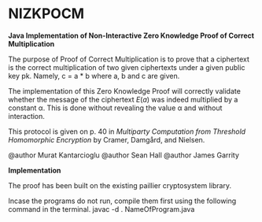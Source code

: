 # NIZKPOCM
<b>Java Implementation of Non-Interactive Zero Knowledge Proof of Correct Multiplication</b>

The purpose of Proof of Correct Multiplication is to prove that a ciphertext is the correct multiplication of two given ciphertexts under a given public key pk. Namely, c = a * b where a, b and c are given. 

The implementation of this Zero Knowledge Proof will correctly validate whether the message of the ciphertext <i>E</i>(<i>a</i>) was indeed multiplied by a constant &alpha;. This is done without revealing the value &alpha; and without interaction.
  
This protocol is given on p. 40 in <i>Multiparty Computation from Threshold Homomorphic Encryption</i> by Cramer, Damg&aring;rd, and Nielsen.

@author Murat Kantarcioglu
@author Sean Hall
@author James Garrity

<b>Implementation</b>

The proof has been built on the existing paillier cryptosystem library. 

Incase the programs do not run, compile them first using the following command in the terminal.
	javac -d . NameOfProgram.java
